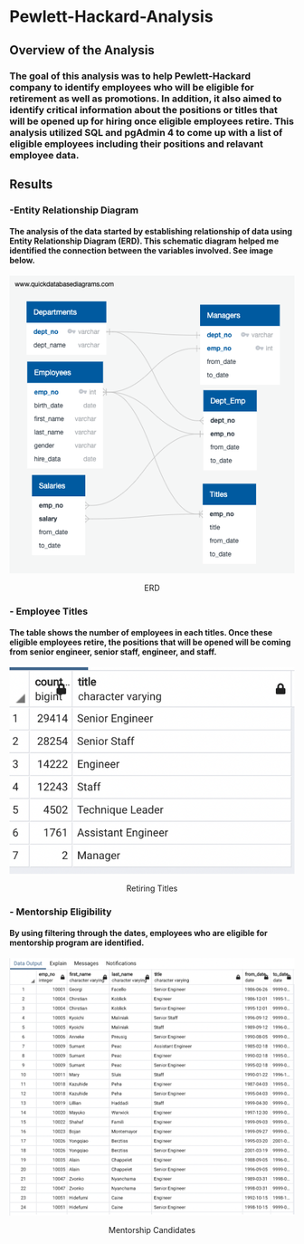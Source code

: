 # Pewlett-Hackard-Analysis

## **Overview of the Analysis**
### The goal of this analysis was to help Pewlett-Hackard company to identify employees who will be eligible for retirement as well as promotions. In addition, it also aimed to identify critical information about the positions or titles that will be opened up for hiring once eligible employees retire. This analysis utilized SQL and pgAdmin 4 to come up with a list of eligible employees including their positions and relavant employee data.

## **Results**
### -Entity Relationship Diagram
#### The analysis of the data started by establishing relationship of data using Entity Relationship Diagram (ERD). This schematic diagram helped me identified the connection between the variables involved. See image below.

![This is an image](/Resources/EmployeeDB.png)
<p align="center">
    ERD 
</p>

### - Employee Titles
#### The table shows the number of employees in each titles. Once these eligible employees retire, the positions that will be opened will be coming from senior engineer, senior staff, engineer, and staff.

![This is an image](/Resources/titles.png)
<p align="center">
    Retiring Titles
</p>

### - Mentorship Eligibility
#### By using filtering through the dates, employees who are eligible for mentorship program are identified. 

![This is an image](/Resources/mentorship_list.png)
<p align="center">
    Mentorship Candidates
</p>


